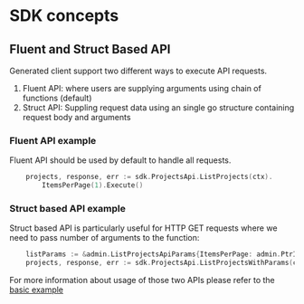 # SDK concepts

##  Fluent and Struct Based API

Generated client support two different ways to execute API requests.
1. Fluent API: where users are supplying arguments using chain of functions (default)
2. Struct API: Suppling request data using an single go structure containing request body and arguments

### Fluent API example

Fluent API should be used by default to handle all requests.

```go
    projects, response, err := sdk.ProjectsApi.ListProjects(ctx).
	    ItemsPerPage(1).Execute()
```  

### Struct based API example

Struct based API is particularly useful for HTTP GET requests where we need to pass number of arguments to the function:

```go
	listParams := &admin.ListProjectsApiParams{ItemsPerPage: admin.PtrInt32(1)}
	projects, response, err := sdk.ProjectsApi.ListProjectsWithParams(ctx, listParams).Execute()
```    

For more information about usage of those two APIs please refer to the [basic example](../examples/)

